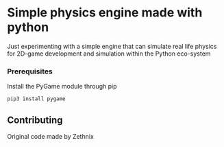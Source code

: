 # Simple physics engine made with python
Just experimenting with a simple engine that can simulate real life physics for 2D-game development and simulation within the Python eco-system

### Prerequisites

Install the PyGame module through pip

```
pip3 install pygame
```

## Contributing

Original code made by Zethnix